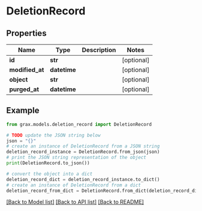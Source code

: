 # DeletionRecord


## Properties

Name | Type | Description | Notes
------------ | ------------- | ------------- | -------------
**id** | **str** |  | [optional] 
**modified_at** | **datetime** |  | [optional] 
**object** | **str** |  | [optional] 
**purged_at** | **datetime** |  | [optional] 

## Example

```python
from grax.models.deletion_record import DeletionRecord

# TODO update the JSON string below
json = "{}"
# create an instance of DeletionRecord from a JSON string
deletion_record_instance = DeletionRecord.from_json(json)
# print the JSON string representation of the object
print(DeletionRecord.to_json())

# convert the object into a dict
deletion_record_dict = deletion_record_instance.to_dict()
# create an instance of DeletionRecord from a dict
deletion_record_from_dict = DeletionRecord.from_dict(deletion_record_dict)
```
[[Back to Model list]](../README.md#documentation-for-models) [[Back to API list]](../README.md#documentation-for-api-endpoints) [[Back to README]](../README.md)


